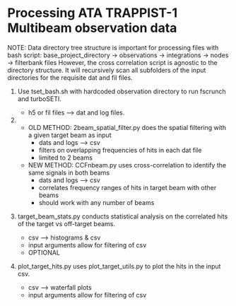 # Processing ATA TRAPPIST-1 Multibeam observation data
NOTE: Data directory tree structure is important for processing files with bash script: 
base_project_directory -> observations -> integrations -> nodes -> filterbank files
However, the cross correlation script is agnostic to the directory structure.
It will recursively scan all subfolders of the input directories for the requisite dat and fil files.

1. Use tset_bash.sh with hardcoded observation directory to run fscrunch and turboSETI.
    - h5 or fil files --> dat and log files.


2.  
    - OLD METHOD: 2beam_spatial_filter.py does the spatial filtering with a given target beam as input
        - dats and logs --> csv
        - filters on overlapping frequencies of hits in each dat file
        - limited to 2 beams
    - NEW METHOD: CCFnbeam.py uses cross-correlation to identify the same signals in both beams
        - dats and logs --> csv
        - correlates frequency ranges of hits in target beam with other beams
        - should work with any number of beams

3. target_beam_stats.py conducts statistical analysis on the correlated hits of the target vs off-target beams.
    - csv --> histograms & csv
    - input arguments allow for filtering of csv
    - OPTIONAL

4. plot_target_hits.py uses plot_target_utils.py to plot the hits in the input csv.
    - csv --> waterfall plots
    - input arguments allow for filtering of csv
